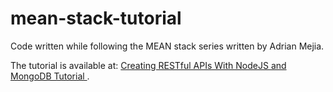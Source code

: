 # mean-stack-tutorial

Code written while following the MEAN stack series written by Adrian Mejia.

The tutorial is available at: [Creating RESTful APIs With NodeJS and MongoDB Tutorial ](http://adrianmejia.com/blog/2014/10/01/creating-a-restful-api-tutorial-with-nodejs-and-mongodb/).
